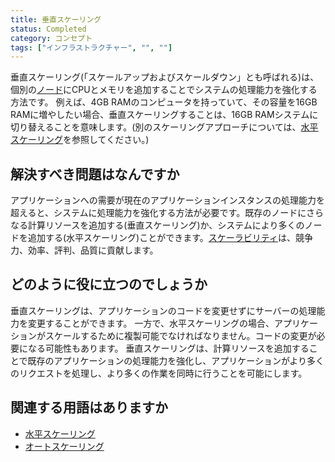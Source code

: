 ```yaml
---
title: 垂直スケーリング
status: Completed
category: コンセプト
tags: ["インフラストラクチャー", "", ""]
---
```


垂直スケーリング(「スケールアップおよびスケールダウン」とも呼ばれる)は、個別の[ノード](/ja/nodes/)にCPUとメモリを追加することでシステムの処理能力を強化する方法です。
例えば、4GB RAMのコンピュータを持っていて、その容量を16GB RAMに増やしたい場合、垂直スケーリングすることは、16GB RAMシステムに切り替えることを意味します。(別のスケーリングアプローチについては、[水平スケーリング](/ja/horizontal-scaling/)を参照してください。)

## 解決すべき問題はなんですか

アプリケーションへの需要が現在のアプリケーションインスタンスの処理能力を超えると、システムに処理能力を強化する方法が必要です。既存のノードにさらなる計算リソースを追加する(垂直スケーリング)か、システムにより多くのノードを追加する(水平スケーリング)ことができます。[スケーラビリティ](/ja/scalability/)は、競争力、効率、評判、品質に貢献します。

## どのように役に立つのでしょうか

垂直スケーリングは、アプリケーションのコードを変更せずにサーバーの処理能力を変更することができます。
一方で、水平スケーリングの場合、アプリケーションがスケールするために複製可能でなければなりません。コードの変更が必要になる可能性もあります。
垂直スケーリングは、計算リソースを追加することで既存のアプリケーションの処理能力を強化し、アプリケーションがより多くのリクエストを処理し、より多くの作業を同時に行うことを可能にします。

## 関連する用語はありますか
* [水平スケーリング](/ja/horizontal-scaling/)
* [オートスケーリング](/ja/auto-scaling/)